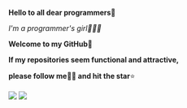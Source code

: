 

**Hello to all dear programmers👋** 

*I'm a programmer's girl👩🏻‍💻*

**Welcome to my GitHub💙**

**If my repositories seem functional and attractive,**

**please follow me🙌🏻 and hit the star**⭐️


<a href="https://github.com/saeideh-moghaddam">
<img align="center" src="https://github-readme-stats.vercel.app/api 
&theme=dracula?username=saeideh-moghaddam &show_icons=true&count_private=true&include_all_commits=true" /></a>



<a href="https://github.com/saeideh-moghaddam">
<img align="center" src="https://github-readme-stats.vercel.app/api 
&theme=dracula/top-langs/?username=saeideh-moghaddam" />
</a>



